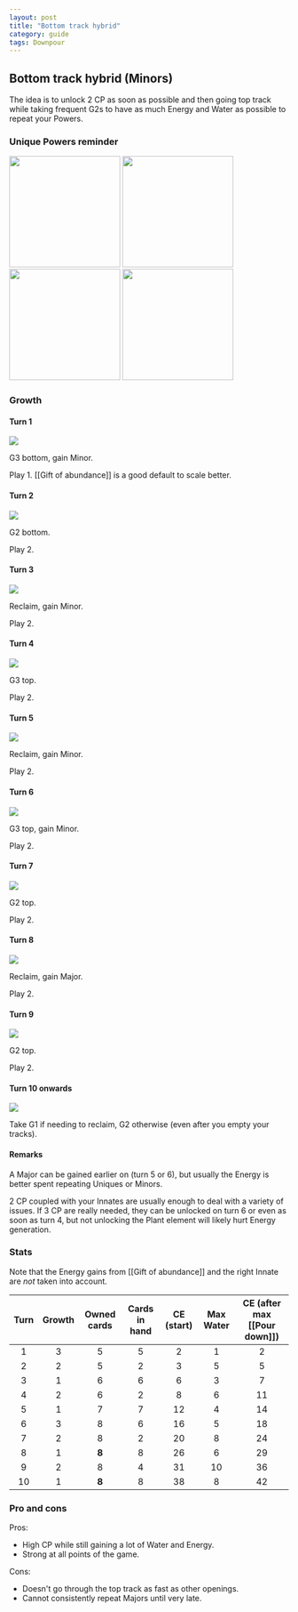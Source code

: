 ```yaml
---  
layout: post  
title: "Bottom track hybrid"  
category: guide  
tags: Downpour
---
```


## Bottom track hybrid (Minors)

The idea is to unlock 2 CP as soon as possible and then going top track while taking frequent G2s to have as much Energy and Water as possible to repeat your Powers.


### Unique Powers reminder

<img src="/assets/images/Unbearable deluge.png" width="200"/> <img src="/assets/images/Dark skies loose a stinging rain.png" width="200"/> <img src="/assets/images/Gift of abundance.png" width="200"/> <img src="/assets/images/Foundations sink into mud.png" width="200"/>

### Growth

#### Turn 1

![](/assets/images/Downpour0-1.png)

G3 bottom, gain Minor. 

Play 1. [[Gift of abundance]] is a good default to scale better.

#### Turn 2

![](/assets/images/Downpour0-3.png)

G2 bottom.

Play 2.

#### Turn 3

![](/assets/images/Downpour0-3.png)

Reclaim, gain Minor.

Play 2.

#### Turn 4

![](/assets/images/Downpour2-3.png)

G3 top.

Play 2.

#### Turn 5

![](/assets/images/Downpour2-3.png)

Reclaim, gain Minor.

Play 2.

#### Turn 6

![](/assets/images/Downpour3-3.png)

G3 top, gain Minor.

Play 2.

#### Turn 7

![](/assets/images/Downpour5-3.png)

G2 top.

Play 2.

#### Turn 8

![](/assets/images/Downpour5-3.png)

Reclaim, gain Major.

Play 2.

#### Turn 9

![](/assets/images/Downpour7-3.png)

G2 top.

Play 2.

#### Turn 10 onwards

![](/assets/images/Downpour7-3.png)

Take G1 if needing to reclaim, G2 otherwise (even after you empty your tracks).

#### Remarks

A Major can be gained earlier on (turn 5 or 6), but usually the Energy is better spent repeating Uniques or Minors.

2 CP coupled with your Innates are usually enough to deal with a variety of issues. If 3 CP are really needed, they can be unlocked on turn 6 or even as soon as turn 4, but not unlocking the Plant element will likely hurt Energy generation.

### Stats

Note that the Energy gains from [[Gift of abundance]] and the right Innate are _not_ taken into account.

Turn | Growth | Owned cards | Cards in hand | CE (start) | Max Water | CE (after max [[Pour down]])
:--: | :--: | :--: | :--: | :--: | :--: | :--:
1 | 3 |   5   |  5  |  2 |  1 |  2
2 | 2 |   5   |  2  |  3 |  5 |  5
3 | 1 |   6   |  6  |  6 |  3 |  7
4 | 2 |   6   |  2  |  8 |  6 | 11
5 | 1 |   7   |  7  | 12 |  4 | 14
6 | 3 |   8   |  6  | 16 |  5 | 18
7 | 2 |   8   |  2  | 20 |  8 | 24
8 | 1 | **8** |  8  | 26 |  6 | 29
9 | 2 |   8   |  4  | 31 | 10 | 36
10| 1 | **8** |  8  | 38 |  8 | 42



### Pro and cons

Pros:
 - High CP while still gaining a lot of Water and Energy.
 - Strong at all points of the game.

Cons:
- Doesn't go through the top track as fast as other openings.
- Cannot consistently repeat Majors until very late.

